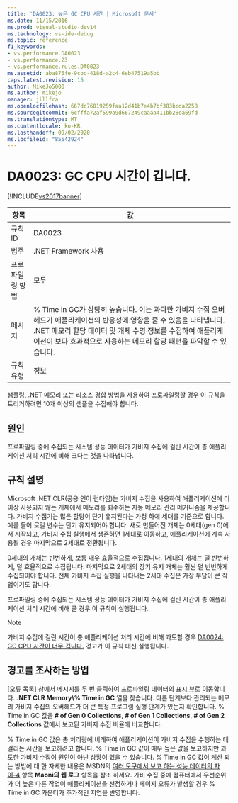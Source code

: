 ```yaml
---
title: 'DA0023: 높은 GC CPU 시간 | Microsoft 문서'
ms.date: 11/15/2016
ms.prod: visual-studio-dev14
ms.technology: vs-ide-debug
ms.topic: reference
f1_keywords:
- vs.performance.DA0023
- vs.performance.23
- vs.performance.rules.DA0023
ms.assetid: aba875fe-9cbc-418d-a2c4-6eb47519a5bb
caps.latest.revision: 15
author: MikeJo5000
ms.author: mikejo
manager: jillfra
ms.openlocfilehash: 667dc76019259faa12d41b7e4b7bf383bcda2258
ms.sourcegitcommit: 6cfffa72af599a9d667249caaaa411bb28ea69fd
ms.translationtype: MT
ms.contentlocale: ko-KR
ms.lasthandoff: 09/02/2020
ms.locfileid: "85542924"
---
```

# <a name="da0023-high-gc-cpu-time"></a>DA0023: GC CPU 시간이 깁니다.
[!INCLUDE[vs2017banner](../includes/vs2017banner.md)]

|항목|값|  
|-|-|  
|규칙 ID|DA0023|  
|범주|.NET Framework 사용|  
|프로파일링 방법|모두|  
|메시지|% Time in GC가 상당히 높습니다. 이는 과다한 가비지 수집 오버헤드가 애플리케이션의 반응성에 영향을 줄 수 있음을 나타냅니다. .NET 메모리 할당 데이터 및 개체 수명 정보를 수집하여 애플리케이션이 보다 효과적으로 사용하는 메모리 할당 패턴을 파악할 수 있습니다.|  
|규칙 유형|정보|  
  
 샘플링, .NET 메모리 또는 리소스 경합 방법을 사용하여 프로파일링할 경우 이 규칙을 트리거하려면 10개 이상의 샘플을 수집해야 합니다.  
  
## <a name="cause"></a>원인  
 프로파일링 중에 수집되는 시스템 성능 데이터가 가비지 수집에 걸린 시간이 총 애플리케이션 처리 시간에 비해 크다는 것을 나타냅니다.  
  
## <a name="rule-description"></a>규칙 설명  
 Microsoft .NET CLR(공용 언어 런타임)는 가비지 수집을 사용하여 애플리케이션에 더 이상 사용되지 않는 개체에서 메모리를 회수하는 자동 메모리 관리 메커니즘을 제공합니다. 가비지 수집기는 많은 할당이 단기 유지된다는 가정 하에 세대를 기준으로 합니다. 예를 들어 로컬 변수는 단기 유지되어야 합니다. 새로 만들어진 개체는 0세대(gen 0)에서 시작되고, 가비지 수집 실행에서 생존하면 1세대로 이동하고, 애플리케이션에 계속 사용될 경우 마지막으로 2세대로 전환됩니다.  
  
 0세대의 개체는 빈번하게, 보통 매우 효율적으로 수집됩니다. 1세대의 개체는 덜 빈번하게, 덜 효율적으로 수집됩니다. 마지막으로 2세대의 장기 유지 개체는 훨씬 덜 빈번하게 수집되어야 합니다. 전체 가비지 수집 실행을 나타내는 2세대 수집은 가장 부담이 큰 작업이기도 합니다.  
  
 프로파일링 중에 수집되는 시스템 성능 데이터가 가비지 수집에 걸린 시간이 총 애플리케이션 처리 시간에 비해 클 경우 이 규칙이 실행됩니다.  
  
> [!NOTE]
> 가비지 수집에 걸린 시간이 총 애플리케이션 처리 시간에 비해 과도할 경우 [DA0024: GC CPU 시간이 너무 깁니다.](../profiling/da0024-excessive-gc-cpu-time.md) 경고가 이 규칙 대신 실행됩니다.  
  
## <a name="how-to-investigate-a-warning"></a>경고를 조사하는 방법  
 [오류 목록] 창에서 메시지를 두 번 클릭하여 프로파일링 데이터의 [표시 뷰](../profiling/marks-view.md)로 이동합니다. **.NET CLR Memory\\% Time in GC** 열을 찾습니다. 다른 단계보다 관리되는 메모리 가비지 수집의 오버헤드가 더 큰 특정 프로그램 실행 단계가 있는지 확인합니다. % Time in GC 값을 **# of Gen 0 Collections**, **# of Gen 1 Collections**, **# of Gen 2 Collections** 값에서 보고된 가비지 수집 비율에 비교합니다.  
  
 % Time in GC 값은 총 처리량에 비례하여 애플리케이션이 가비지 수집을 수행하는 데 걸리는 시간을 보고하려고 합니다. % Time in GC 값이 매우 높은 값을 보고하지만 과도한 가비지 수집이 원인이 아닌 상황이 있을 수 있습니다. % Time in GC 값이 계산 되는 방법에 대 한 자세한 내용은 MSDN의 [여러 도구에서 보고 하는 성능 데이터의 차이-4](https://devblogs.microsoft.com/dotnet/difference-between-perf-data-reported-by-different-tools-4/) 항목 **Maoni의 웹 로그** 항목을 참조 하세요. 가비 수집 중에 컴퓨터에서 우선순위가 더 높은 다른 작업이 애플리케이션을 선점하거나 페이지 오류가 발생할 경우 % Time in GC 카운터가 추가적인 지연을 반영합니다.
